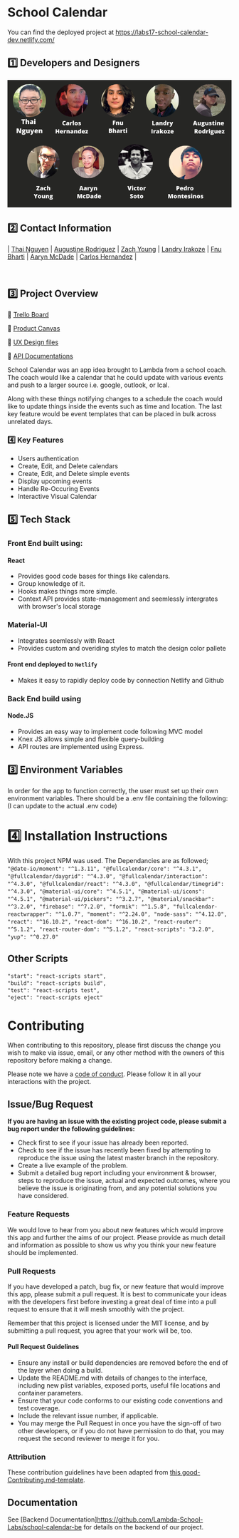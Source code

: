 
# School Calendar

You can find the deployed project at https://labs17-school-calendar-dev.netlify.com/

## :one:  Developers and Designers

![contributors](school-cal/src/assets/images/Contributors.png)

## :two: Contact Information
|                                                                                                                      [Thai Nguyen](https://github.com/thaiq8nguyen)                                        |                                       [Augustine Rodriguez](https://github.com/arodri04)                                        |                                       [Zach Young](https://github.com/)                                        |                                       [Landry Irakoze](https://github.com/LandryIrakoze)                                        |
 [Fnu Bharti](https://github.com/bharti3bk) 
|                                       [Aaryn McDade](https://github.com/)                                        |
                                       [Carlos Hernandez](https://github.com/)                                        |  

<br>

## :three: Project Overview

:memo: [Trello Board](https://https://trello.com/b/DsQe2Rf5/school-calendar-main)

:memo: [Product Canvas](https://www.notion.so/School-Calendar-4f6d59c69ed5456c9b78174ac6292e00)

:memo: [UX Design files](https://www.figma.com/file/ZFCqLlEQkCcIBSUtrKIu0u/Aaryn-%2F-My-Notepad?node-id=81%3A0)

:memo: [API Documentations](https://lab17-makata.herokuapp.com/api-docs/)

School Calendar was an app idea brought to Lambda from a school coach. The coach would like a calendar that he could update with various events and push to a larger source i.e. google, outlook, or Ical.

Along with these things notifying changes to a schedule the coach would like to update things inside the events such as time and location. The last key feature would be event templates that can be placed in bulk across unrelated days.


### 4️⃣ Key Features

-    Users authentication
-    Create, Edit, and Delete calendars
-    Create, Edit, and Delete simple events
-    Display upcoming events
-    Handle Re-Occuring Events
-    Interactive Visual Calendar


## :five: Tech Stack

### Front End built using:

#### React

-    Provides good code bases for things like calendars.
-    Group knowledge of it.
-    Hooks makes things more simple.
-    Context API provides state-management and seemlessly intergrates with browser's local storage

### Material-UI

-   Integrates seemlessly with React
-   Provides custom and overiding styles to match the design color pallete

#### Front end deployed to `Netlify`

-   Makes it easy to rapidly deploy code by connection Netlify and Github

### Back End build using

#### Node.JS

-   Provides an easy way to implement code following MVC model
-   Knex JS allows simple and flexible query-building
-   API routes are implemented using Express.
  


## 3️⃣ Environment Variables

In order for the app to function correctly, the user must set up their own environment variables. There should be a .env file containing the following: (I can update to the actual .env code)


# 4️⃣ Installation Instructions

With this project NPM was used. The Dependancies are as followed; ```"@date-io/moment": "^1.3.11", "@fullcalendar/core": "^4.3.1", "@fullcalendar/daygrid": "^4.3.0", "@fullcalendar/interaction": "^4.3.0", "@fullcalendar/react": "^4.3.0", "@fullcalendar/timegrid": "^4.3.0", "@material-ui/core": "^4.5.1", "@material-ui/icons": "^4.5.1", "@material-ui/pickers": "^3.2.7", "@material/snackbar": "^3.2.0", "firebase": "^7.2.0", "formik": "^1.5.8", "fullcalendar-reactwrapper": "^1.0.7", "moment": "^2.24.0", "node-sass": "^4.12.0", "react": "^16.10.2", "react-dom": "^16.10.2", "react-router": "^5.1.2", "react-router-dom": "^5.1.2", "react-scripts": "3.2.0", "yup": "^0.27.0"```

## Other Scripts

    "start": "react-scripts start",
    "build": "react-scripts build",
    "test": "react-scripts test",
    "eject": "react-scripts eject"


# Contributing

When contributing to this repository, please first discuss the change you wish to make via issue, email, or any other method with the owners of this repository before making a change.

Please note we have a [code of conduct](./CODE_OF_CONDUCT.md). Please follow it in all your interactions with the project.

## Issue/Bug Request
   
 **If you are having an issue with the existing project code, please submit a bug report under the following guidelines:**
 - Check first to see if your issue has already been reported.
 - Check to see if the issue has recently been fixed by attempting to reproduce the issue using the latest master branch in the repository.
 - Create a live example of the problem.
 - Submit a detailed bug report including your environment & browser, steps to reproduce the issue, actual and expected outcomes,  where you believe the issue is originating from, and any potential solutions you have considered.

### Feature Requests

We would love to hear from you about new features which would improve this app and further the aims of our project. Please provide as much detail and information as possible to show us why you think your new feature should be implemented.

### Pull Requests

If you have developed a patch, bug fix, or new feature that would improve this app, please submit a pull request. It is best to communicate your ideas with the developers first before investing a great deal of time into a pull request to ensure that it will mesh smoothly with the project.

Remember that this project is licensed under the MIT license, and by submitting a pull request, you agree that your work will be, too.

#### Pull Request Guidelines

- Ensure any install or build dependencies are removed before the end of the layer when doing a build.
- Update the README.md with details of changes to the interface, including new plist variables, exposed ports, useful file locations and container parameters.
- Ensure that your code conforms to our existing code conventions and test coverage.
- Include the relevant issue number, if applicable.
- You may merge the Pull Request in once you have the sign-off of two other developers, or if you do not have permission to do that, you may request the second reviewer to merge it for you.

### Attribution

These contribution guidelines have been adapted from [this good-Contributing.md-template](https://gist.github.com/PurpleBooth/b24679402957c63ec426).

## Documentation

See [Backend Documentation]https://github.com/Lambda-School-Labs/school-calendar-be for details on the backend of our project.
